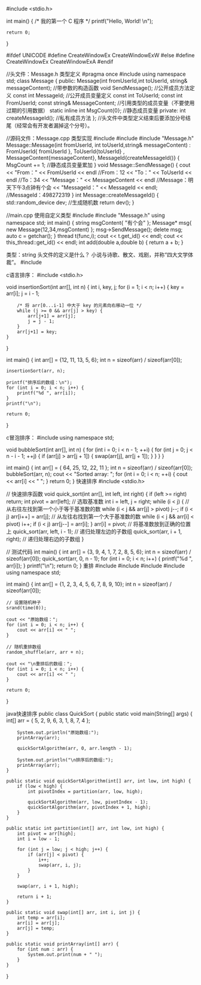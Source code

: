 #include <stdio.h>
 
int main()
{
    /* 我的第一个 C 程序 */
    printf("Hello, World! \n");
 
    return 0;
}


#ifdef UNICODE
#define CreateWindowEx  CreateWindowExW
#else
#define CreateWindowEx  CreateWindowExA
#endif

//头文件：Message.h  类型定义
#pragma once
#include <string>
using namespace std;
class Message
{
public:
	Message(int fromUserId,int toUserId, string& messageContent); //带参数的构造函数
	void SendMessage();  //公开成员方法定义
	const int MessageId;  //公开成员变量定义
	const int ToUserId;
	const int FromUserId;
	const string& MessageContent;  //引用类型的成员变量（不要使用过期的引用数据）
	static inline int MsgCount{0};  //静态成员变量
private:
	int createMessageId();  //私有成员方法
}; //头文件中类型定义结束后要添加分号结尾（经常会有开发者漏掉这个分号）。


//源码文件：Message.cpp  类型实现
#include <iostream>
#include <random>
#include "Message.h"
Message::Message(int fromUserId, int toUserId,string& messageContent) :
	FromUserId{ fromUserId },
	ToUserId{toUserId} ,
	MessageContent{messageContent},
	MessageId{createMessageId()} {
    MsgCount += 1; //静态成员变量累加
}
void Message::SendMessage() {
    cout << "From：" << FromUserId << endl  //From：12
    << "To：" << ToUserId << endl  //To：34
    << "Message：" << MessageContent << endl //Message：明天下午3点钟有个会
    << "MessageId：" << MessageId << endl;  //MessageId：498272319
}
int Message::createMessageId() {
    std::random_device dev;  //生成随机数
    return dev();
}


//main.cpp 使用自定义类型
#include <string>
#include "Message.h"
using namespace std;
int main() {
    string msgContent{ "有个会" };
    Message* msg{ new Message(12,34,msgContent) };
    msg->SendMessage();
    delete msg;
    auto c = getchar();
}
thread t(func,i);
cout << t.get_id() << endl; 
cout << this_thread::get_id() << endl; 
int add(double a,double b) {
    return a + b;
}

类型：string
头文件的定义是什么？
小说与诗歌、散文、戏剧，并称“四大文学体裁”。
#include <string>

c语言排序：
#include <stdio.h>

void insertionSort(int arr[], int n) {
    int i, key, j;
    for (i = 1; i < n; i++) {
        key = arr[i];
        j = i - 1;

        /* 将 arr[0...i-1] 中大于 key 的元素向右移动一位 */
        while (j >= 0 && arr[j] > key) {
            arr[j+1] = arr[j];
            j = j - 1;
        }
        arr[j+1] = key;
    }
}

int main() {
    int arr[] = {12, 11, 13, 5, 6};
    int n = sizeof(arr) / sizeof(arr[0]);

    insertionSort(arr, n);

    printf("排序后的数组：\n");
    for (int i = 0; i < n; i++) {
        printf("%d ", arr[i]);
    }
    printf("\n");

    return 0;
}

c冒泡排序：
#include <iostream>
using namespace std;

void bubbleSort(int arr[], int n) {
    for (int i = 0; i < n - 1; ++i) {
        for (int j = 0; j < n - i - 1; ++j) {
            if (arr[j] > arr[j + 1]) {
                swap(arr[j], arr[j + 1]);
            }
        }
    }
}

int main() {
    int arr[] = { 64, 25, 12, 22, 11 };
    int n = sizeof(arr) / sizeof(arr[0]);
    bubbleSort(arr, n);
    cout << "Sorted array: ";
    for (int i = 0; i < n; ++i) {
        cout << arr[i] << " ";
    }
    return 0;
}
快速排序
#include <stdio.h>

// 快速排序函数
void quick_sort(int arr[], int left, int right) {
    if (left >= right) return;
    int pivot = arr[left];  // 选取基准数
    int i = left, j = right;
    while (i < j) {
        // 从右往左找到第一个小于等于基准数的数
        while (i < j && arr[j] > pivot) j--;
        if (i < j) arr[i++] = arr[j];
        // 从左往右找到第一个大于基准数的数
        while (i < j && arr[i] < pivot) i++;
        if (i < j) arr[j--] = arr[i];
    }
    arr[i] = pivot;  // 将基准数放到正确的位置上
    quick_sort(arr, left, i - 1);  // 递归处理左边的子数组
    quick_sort(arr, i + 1, right);  // 递归处理右边的子数组
}

// 测试代码
int main() {
    int arr[] = {3, 9, 4, 1, 7, 2, 8, 5, 6};
    int n = sizeof(arr) / sizeof(arr[0]);
    quick_sort(arr, 0, n - 1);
    for (int i = 0; i < n; i++) {
        printf("%d ", arr[i]);
    }
    printf("\n");
    return 0;
}
重排
#include <iostream>
#include <algorithm>
#include <ctime>
#include <cstdlib>
using namespace std;

int main() {
    int arr[] = {1, 2, 3, 4, 5, 6, 7, 8, 9, 10};
    int n = sizeof(arr) / sizeof(arr[0]);
    
    // 设置随机种子
    srand(time(0));
    
    cout << "原始数组：";
    for (int i = 0; i < n; i++) {
        cout << arr[i] << " ";
    }
    
    // 随机重排数组
    random_shuffle(arr, arr + n);
    
    cout << "\n重排后的数组：";
    for (int i = 0; i < n; i++) {
        cout << arr[i] << " ";
    }
    
    return 0;
}

java快速排序
public class QuickSort {
    public static void main(String[] args) {
        int[] arr = { 5, 2, 9, 6, 3, 1, 8, 7, 4 };

        System.out.println("原始数组:");
        printArray(arr);

        quickSortAlgorithm(arr, 0, arr.length - 1);

        System.out.println("\n排序后的数组:");
        printArray(arr);
    }

    public static void quickSortAlgorithm(int[] arr, int low, int high) {
        if (low < high) {
            int pivotIndex = partition(arr, low, high);

            quickSortAlgorithm(arr, low, pivotIndex - 1);
            quickSortAlgorithm(arr, pivotIndex + 1, high);
        }
    }

    public static int partition(int[] arr, int low, int high) {
        int pivot = arr[high];
        int i = low - 1;

        for (int j = low; j < high; j++) {
            if (arr[j] < pivot) {
                i++;
                swap(arr, i, j);
            }
        }

        swap(arr, i + 1, high);

        return i + 1;
    }

    public static void swap(int[] arr, int i, int j) {
        int temp = arr[i];
        arr[i] = arr[j];
        arr[j] = temp;
    }

    public static void printArray(int[] arr) {
        for (int num : arr) {
            System.out.print(num + " ");
        }
    }
}
